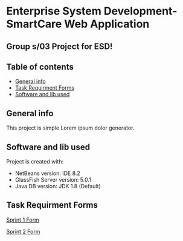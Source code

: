 # Enterprise System Development-SmartCare Web Application


## Group s/03 Project for ESD!


## Table of contents
* [General info](#general-info)
* [Task Requirment Forms](#Task-Requirment-Forms)
* [Software and lib used](Software-and-lib-used)

## General info
This project is simple Lorem ipsum dolor generator.

## Software and lib used
Project is created with:
* NetBeans version:  IDE 8.2
* GlassFish Server version: 5.0.1
* Java DB version: JDK 1.8 (Default)

## Task Requirment Forms
[Sprint 1 Form](https://github.com/FinHorsley/ESD/blob/master/Sprint%201/Task%20Delivery%20Form%20Sprint%201.docx)

[Sprint 2 Form](https://github.com/FinHorsley/ESD/blob/master/Sprint%202/Task%20Delivery%20Form%20Sprint%202.docx)

